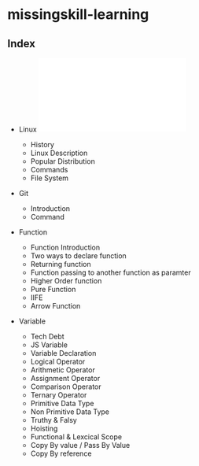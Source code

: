 # missingskill-learning

## Index

* Linux ![](linux.md)

  * History
  * Linux Description
  * Popular Distribution
  * Commands
  * File System

* Git

  * Introduction
  * Command

* Function

  * Function Introduction
  * Two ways to declare function
  * Returning function
  * Function passing to another function as paramter
  * Higher Order function
  * Pure Function
  * IIFE
  * Arrow Function

* Variable

  * Tech Debt
  * JS Variable
  * Variable Declaration
  * Logical Operator
  * Arithmetic Operator
  * Assignment Operator
  * Comparison Operator
  * Ternary Operator
  * Primitive Data Type
  * Non Primitive Data Type
  * Truthy & Falsy 
  * Hoisting
  * Functional & Lexcical Scope
  * Copy By value / Pass By Value
  * Copy By reference 